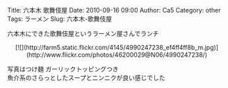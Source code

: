 Title: 六本木 歌舞伎屋
Date: 2010-09-16 09:00
Author: Ca5
Category: other
Tags: ラーメン
Slug: 六本木-歌舞伎屋

六本木にできた歌舞伎屋というラーメン屋さんでランチ

<p>
<center>
[![](http://farm5.static.flickr.com/4145/4990247238_ef4ff4ff8b_m.jpg)](http://www.flickr.com/photos/46200029@N06/4990247238/)

</center>
  
写真はつけ麺 ガーリックトッピングつき  
魚介系のさらっとしたスープとニンニクが良い感じでした  

</p>

